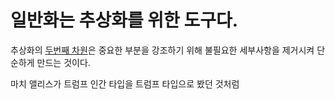 # 일반화는 추상화를 위한 도구다.

추상화의 [두번째 차원](../undefined.md)은 중요한 부분을 강조하기 위해 불필요한 세부사항을 제거시켜 단순하게 만드는 것이다.

마치 앨리스가 트럼프 인간 타입을 트럼프 타입으로 봤던 것처럼
